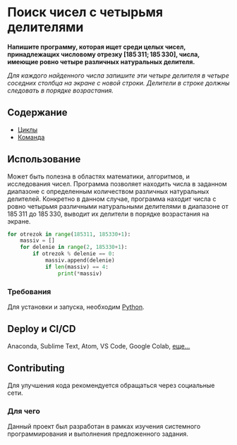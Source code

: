 # Поиск чисел с четырьмя делителями
**Напишите программу, которая ищет среди целых чисел, принадлежащих числовому отрезку [185 311; 185 330], числа, имеющие ровно четыре различных натуральных делителя.** 

*Для каждого найденного числа запишите эти четыре делителя в четыре соседних столбца на экране с новой строки. Делители в строке должны следовать в порядке возрастания.*

## Содержание
- [Циклы](https://wiki.python.org/moin/ForLoop)
- [Команда](https://www.vstu.ru/university/personalii/zhdanov_aleksey_andreevich/)
  
## Использование
Может быть полезна в областях математики, алгоритмов, и исследования чисел. Программа позволяет находить числа в заданном диапазоне с определенным количеством различных натуральных делителей. Конкретно в данном случае, программа находит числа с ровно четырьмя различными натуральными делителями в диапазоне от 185 311 до 185 330, выводит их делители в порядке возрастания на экране.

```python
for otrezok in range(185311, 185330+1):
    massiv = []
    for delenie in range(2, 185330+1):
        if otrezok % delenie == 0:
            massiv.append(delenie)
            if len(massiv) == 4:
                print(*massiv)
```

### Требования
Для установки и запуска, необходим [Python](https://www.python.org/downloads/).

## Deploy и CI/CD
Anaconda, Sublime Text, Atom, VS Code, Google Colab, 
[еще...](https://realpython.com/run-python-scripts/)

## Contributing
Для улучшения кода рекомендуется обращаться через социальные сети.

### Для чего
Данный проект был разработан в рамках изучения системного программирования и выполнения предложенного задания.
